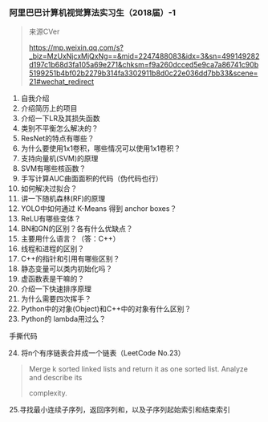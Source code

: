 ### 阿里巴巴计算机视觉算法实习生（2018届）-1

> 来源CVer
>
> https://mp.weixin.qq.com/s?_biz=MzUxNjcxMjQxNg==&mid=2247488083&idx=3&sn=499149282d197c1b68d3fa105a69e271&chksm=f9a260dcced5e9ca7a86741c90b5199251b4bf02b2279b314fa3302911b8d0c22e036dd7bb33&scene=21#wechat_redirect

1. 自我介绍
2. 介绍简历上的项目
3. 介绍一下LR及其损失函数
4. 类别不平衡怎么解决的？
5. ResNet的特点有哪些？
6. 为什么要使用1x1卷积，哪些情况可以使用1x1卷积？
7. 支持向量机(SVM)的原理
8. SVM有哪些核函数？
9. 手写计算AUC曲面面积的代码（伪代码也行）
10. 如何解决过拟合？
11. 讲一下随机森林(RF)的原理
12. YOLO中如何通过 K-Means 得到 anchor boxes？
13. ReLU有哪些变体？
14. BN和GN的区别？各有什么优缺点？
15. 主要用什么语言？（答：C++）
16. 线程和进程的区别？
17. C++的指针和引用有哪些区别？
18. 静态变量可以类内初始化吗？
19. 虚函数表是干嘛的？
20. 介绍一下快速排序原理
21. 为什么需要四次挥手？
22. Python中的对象(Object)和C++中的对象有什么区别？
23. Python的 lambda用过么？

手撕代码

24. 将n个有序链表合并成一个链表（LeetCode No.23）

> Merge k sorted linked lists and return it as one sorted list. Analyze and describe its
>
> complexity.

25.寻找最小连续子序列，返回序列和，以及子序列起始索引和结束索引

 